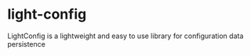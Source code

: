 # light-config
LightConfig is a lightweight and easy to use library for configuration data persistence

